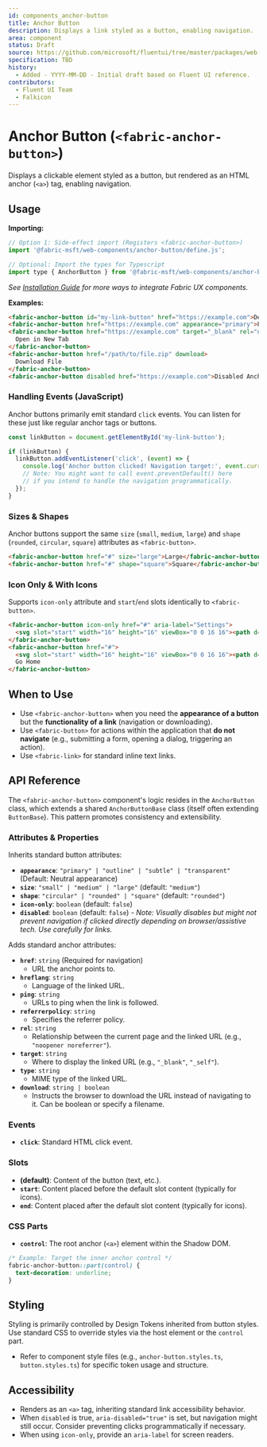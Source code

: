 ```yaml
---
id: components_anchor-button
title: Anchor Button
description: Displays a link styled as a button, enabling navigation.
area: component
status: Draft
source: https://github.com/microsoft/fluentui/tree/master/packages/web-components/src/anchor-button
specification: TBD
history:
  - Added - YYYY-MM-DD - Initial draft based on Fluent UI reference.
contributors:
  - Fluent UI Team
  - Falkicon
---
```


# Anchor Button (`<fabric-anchor-button>`)

Displays a clickable element styled as a button, but rendered as an HTML anchor (`<a>`) tag, enabling navigation.

## Usage

**Importing:**

```javascript
// Option 1: Side-effect import (Registers <fabric-anchor-button>)
import '@fabric-msft/web-components/anchor-button/define.js';

// Optional: Import the types for Typescript
import type { AnchorButton } from '@fabric-msft/web-components/anchor-button';
```

*See [Installation Guide](../../guides/installation.md) for more ways to integrate Fabric UX components.*

**Examples:**

```html
<fabric-anchor-button id="my-link-button" href="https://example.com">Default Anchor Button</fabric-anchor-button>
<fabric-anchor-button href="https://example.com" appearance="primary">Primary Anchor Button</fabric-anchor-button>
<fabric-anchor-button href="https://example.com" target="_blank" rel="noopener noreferrer">
  Open in New Tab
</fabric-anchor-button>
<fabric-anchor-button href="/path/to/file.zip" download>
  Download File
</fabric-anchor-button>
<fabric-anchor-button disabled href="https://example.com">Disabled Anchor Button</fabric-anchor-button>
```

### Handling Events (JavaScript)

Anchor buttons primarily emit standard `click` events. You can listen for these just like regular anchor tags or buttons.

```javascript
const linkButton = document.getElementById('my-link-button');

if (linkButton) {
  linkButton.addEventListener('click', (event) => {
    console.log('Anchor button clicked! Navigation target:', event.currentTarget.href);
    // Note: You might want to call event.preventDefault() here
    // if you intend to handle the navigation programmatically.
  });
}
```

### Sizes & Shapes

Anchor buttons support the same `size` (`small`, `medium`, `large`) and `shape` (`rounded`, `circular`, `square`) attributes as `<fabric-button>`.

```html
<fabric-anchor-button href="#" size="large">Large</fabric-anchor-button>
<fabric-anchor-button href="#" shape="square">Square</fabric-anchor-button>
```

### Icon Only & With Icons

Supports `icon-only` attribute and `start`/`end` slots identically to `<fabric-button>`.

```html
<fabric-anchor-button icon-only href="#" aria-label="Settings">
  <svg slot="start" width="16" height="16" viewBox="0 0 16 16"><path d="..."/></svg>
</fabric-anchor-button>
<fabric-anchor-button href="#">
  <svg slot="start" width="16" height="16" viewBox="0 0 16 16"><path d="..."/></svg>
  Go Home
</fabric-anchor-button>
```

## When to Use

*   Use `<fabric-anchor-button>` when you need the **appearance of a button** but the **functionality of a link** (navigation or downloading).
*   Use `<fabric-button>` for actions within the application that **do not navigate** (e.g., submitting a form, opening a dialog, triggering an action).
*   Use `<fabric-link>` for standard inline text links.

## API Reference

The `<fabric-anchor-button>` component's logic resides in the `AnchorButton` class, which extends a shared `AnchorButtonBase` class (itself often extending `ButtonBase`). This pattern promotes consistency and extensibility.

### Attributes & Properties

Inherits standard button attributes:

*   **`appearance`**: `"primary" | "outline" | "subtle" | "transparent"` (Default: Neutral appearance)
*   **`size`**: `"small" | "medium" | "large"` (default: `"medium"`)
*   **`shape`**: `"circular" | "rounded" | "square"` (default: `"rounded"`)
*   **`icon-only`**: `boolean` (default: `false`)
*   **`disabled`**: `boolean` (default: `false`) - *Note: Visually disables but might not prevent navigation if clicked directly depending on browser/assistive tech. Use carefully for links.*

Adds standard anchor attributes:

*   **`href`**: `string` (Required for navigation)
    *   URL the anchor points to.
*   **`hreflang`**: `string`
    *   Language of the linked URL.
*   **`ping`**: `string`
    *   URLs to ping when the link is followed.
*   **`referrerpolicy`**: `string`
    *   Specifies the referrer policy.
*   **`rel`**: `string`
    *   Relationship between the current page and the linked URL (e.g., `"noopener noreferrer"`).
*   **`target`**: `string`
    *   Where to display the linked URL (e.g., `"_blank"`, `"_self"`).
*   **`type`**: `string`
    *   MIME type of the linked URL.
*   **`download`**: `string | boolean`
    *   Instructs the browser to download the URL instead of navigating to it. Can be boolean or specify a filename.

### Events

*   **`click`**: Standard HTML click event.

### Slots

*   **(default)**: Content of the button (text, etc.).
*   **`start`**: Content placed before the default slot content (typically for icons).
*   **`end`**: Content placed after the default slot content (typically for icons).

### CSS Parts

*   **`control`**: The root anchor (`<a>`) element within the Shadow DOM.

```css
/* Example: Target the inner anchor control */
fabric-anchor-button::part(control) {
  text-decoration: underline;
}
```

## Styling

Styling is primarily controlled by Design Tokens inherited from button styles. Use standard CSS to override styles via the host element or the `control` part.

*   Refer to component style files (e.g., `anchor-button.styles.ts`, `button.styles.ts`) for specific token usage and structure.

## Accessibility

*   Renders as an `<a>` tag, inheriting standard link accessibility behavior.
*   When `disabled` is true, `aria-disabled="true"` is set, but navigation might still occur. Consider preventing clicks programmatically if necessary.
*   When using `icon-only`, provide an `aria-label` for screen readers. 
